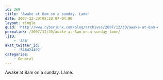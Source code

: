 ```yaml
---
id: 269
title: "Awake at 8am on a sunday. Lame"
date: 2007-12-30T09:20:07-04:00
layout: single
guid: 'http://www.cyberjunx.com/blog/archives/2007/12/30/awake-at-8am-on-a-sunday-lame/'
permalink: /2007/12/30/awake-at-8am-on-a-sunday-lame/
ljID:
    - '436'
aktt_twitter_id:
    - '546424402'
categories:
    - General
---
```


Awake at 8am on a sunday. Lame.